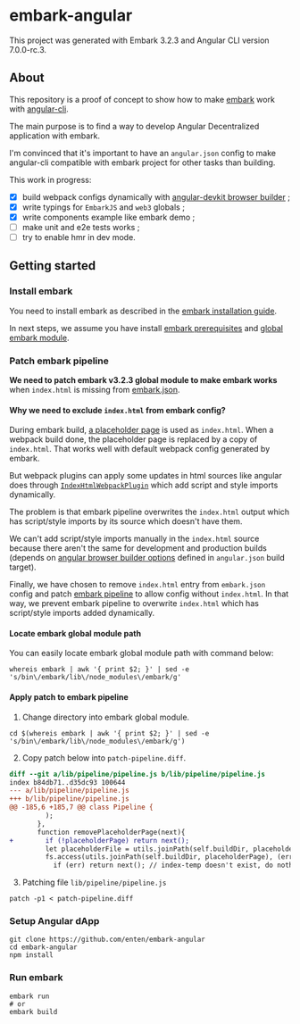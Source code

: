 # embark-angular

This project was generated with Embark 3.2.3 and Angular CLI version 7.0.0-rc.3.

## About

This repository is a proof of concept to show how to make [embark](https://github.com/embark-framework/embark) work with [angular-cli](https://github.com/angular/angular-cli).

The main purpose is to find a way to develop Angular Decentralized application with embark.

I'm convinced that it's important to have an `angular.json` config to make angular-cli compatible with embark project for other tasks than building.

This work in progress:

- [x] build webpack configs dynamically with [angular-devkit browser builder](https://github.com/angular/angular-cli/tree/master/packages/angular_devkit/build_angular/src/browser) ;
- [x] write typings for `EmbarkJS`  and `web3` globals ;
- [x] write components example like embark demo ;
- [ ] make unit and e2e tests works ;
- [ ] try to enable hmr in dev mode.

## Getting started

### Install embark

You need to install embark as described in the [embark installation guide](https://embark.status.im/docs/installation.html).

In next steps, we assume you have install [embark prerequisites](https://embark.status.im/docs/installation.html#Prerequisites) and [global embark module](https://embark.status.im/docs/installation.html#Installing-Embark).

### Patch embark pipeline

**We need to patch embark v3.2.3 global module to make embark works** when `index.html` is missing from [embark.json](./embark.json).

#### Why we need to exclude `index.html` from embark config?

During embark build, [a placeholder page](https://github.com/embark-framework/embark/blob/develop/lib/modules/webserver/templates/embark-building-placeholder.html.ejs) is used as `index.html`. When a webpack build done, the placeholder page is replaced by a copy of `index.html`. That works well with default webpack config generated by embark.

But webpack plugins can apply some updates in html sources like angular does through [`IndexHtmlWebpackPlugin`](https://github.com/angular/angular-cli/blob/master/packages/angular_devkit/build_angular/src/angular-cli-files/plugins/index-html-webpack-plugin.ts) which add script and style imports dynamically.

The problem is that embark pipeline overwrites the `index.html` output which has script/style imports by its source which doesn't have them.

We can't add script/style imports manually in the `index.html` source because there aren't the same for development and production builds (depends on [angular browser builder options](https://github.com/angular/angular-cli/wiki/build#options) defined in `angular.json` build target).

Finally, we have chosen to remove `index.html` entry from `embark.json` config and patch [embark pipeline](https://github.com/embark-framework/embark/blob/develop/lib/modules/pipeline/index.js) to allow config without `index.html`. In that way, we prevent embark pipeline to overwrite `index.html` which has script/style imports added dynamically.

#### Locate embark global module path

You can easily locate embark global module path with command below:

```shell
whereis embark | awk '{ print $2; }' | sed -e 's/bin\/embark/lib\/node_modules\/embark/g'
```

#### Apply patch to embark pipeline

1. Change directory into embark global module.

```shell
cd $(whereis embark | awk '{ print $2; }' | sed -e 's/bin\/embark/lib\/node_modules\/embark/g')
```

2. Copy patch below into `patch-pipeline.diff`.

```diff
diff --git a/lib/pipeline/pipeline.js b/lib/pipeline/pipeline.js
index b84db71..d35dc93 100644
--- a/lib/pipeline/pipeline.js
+++ b/lib/pipeline/pipeline.js
@@ -185,6 +185,7 @@ class Pipeline {
         );
       },
       function removePlaceholderPage(next){
+        if (!placeholderPage) return next();
         let placeholderFile = utils.joinPath(self.buildDir, placeholderPage);
         fs.access(utils.joinPath(self.buildDir, placeholderPage), (err) => {
           if (err) return next(); // index-temp doesn't exist, do nothing
```

3. Patching file `lib/pipeline/pipeline.js`

```shell
patch -p1 < patch-pipeline.diff
```

### Setup Angular dApp

```shell
git clone https://github.com/enten/embark-angular
cd embark-angular
npm install
```

### Run embark

```shell
embark run
# or
embark build
```
